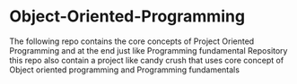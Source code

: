 # Object-Oriented-Programming
The following repo contains the core concepts of Project Oriented Programming and at the end just like Programming fundamental Repository this repo also contain a project like candy crush that uses core concept of Object oriented programming and Programming fundamentals 
